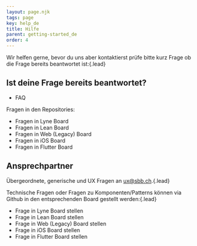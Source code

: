 ```yaml
---
layout: page.njk
tags: page
key: help_de
title: Hilfe
parent: getting-started_de
order: 4
---
```


Wir helfen gerne, bevor du uns aber kontaktierst prüfe bitte kurz Frage ob die Frage bereits beantwortet ist:{.lead}

## Ist deine Frage bereits beantwortet?

- <sbb-link variant="inline" type="button" target="_blank" href="{{page.lang}}/design-system/getting-started/faq/">FAQ</sbb-link>

Fragen in den Repositories: 
- <sbb-link variant="inline" type="button" target="_blank" href="https://github.com/lyne-design-system/lyne-components/issues?q=is%3Aissue+label%3A%22type%3A+question+❓%22+">Fragen in Lyne Board</sbb-link>
- <sbb-link variant="inline" type="button" target="_blank" href="https://github.com/sbb-design-systems/sbb-angular/issues?q=is%3Aissue+label%3Aquestion+">Fragen in Lean Board</sbb-link>
- <sbb-link variant="inline" type="button" target="_blank" href="https://github.com/sbb-design-systems/sbb-angular/issues?q=is%3Aissue+label%3Aquestion+">Fragen in Web (Legacy) Board</sbb-link>
- <sbb-link variant="inline" type="button" target="_blank" href="https://github.com/SchweizerischeBundesbahnen/mobile-ios-design-swiftui/issues?q=is%3Aissue+label%3Aquestion">Fragen in iOS Board</sbb-link>
- <sbb-link variant="inline" type="button" target="_blank" href="https://github.com/SchweizerischeBundesbahnen/design_system_flutter/issues?q=is%3Aissue+label%3Aquestion">Fragen in Flutter Board</sbb-link>

## Ansprechpartner
Übergeordnete, generische und UX Fragen an <sbb-link variant="inline" type="button" href="mailto:ux@sbb.ch">ux@sbb.ch</sbb-link>.{.lead}

Technische Fragen oder Fragen zu Komponenten/Patterns können via Github in den entsprechenden Board gestellt werden:{.lead}
- <sbb-link variant="inline" type="button" target="_blank" href="https://github.com/lyne-design-system/lyne-components/issues/new?assignees=octocat&labels=type%3A+question+❓&template=question.yml&title=%5BQuestion%5D%3A+">Frage in Lyne Board stellen</sbb-link>
- <sbb-link variant="inline" type="button" target="_blank" href="https://github.com/sbb-design-systems/sbb-angular/issues/new?assignees=octocat&labels=type%3A+question&template=question.yml&title=%5BQuestion%5D%3A+">Frage in Lean Board stellen</sbb-link>
- <sbb-link variant="inline" type="button" target="_blank" href="https://github.com/sbb-design-systems/sbb-angular/issues/new?assignees=octocat&labels=type%3A+question&template=question.yml&title=%5BQuestion%5D%3A+">Frage in Web (Legacy) Board stellen</sbb-link>
- <sbb-link variant="inline" type="button" target="_blank" href="https://github.com/SchweizerischeBundesbahnen/mobile-ios-design-swiftui/issues/new?assignees=octocat&labels=type%3A+question&template=question-mobile.yml&title=%5BQuestion%5D%3A+">Frage in iOS  Board stellen</sbb-link>
- <sbb-link variant="inline" type="button" target="_blank" href="https://github.com/SchweizerischeBundesbahnen/design_system_flutter/issues/new?assignees=octocat&labels=type%3A+question&template=question-mobile.yml&title=%5BQuestion%5D%3A+">Frage in Flutter  Board stellen</sbb-link>

